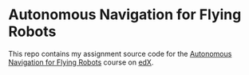 # Autonomous Navigation for Flying Robots
This repo contains my assignment source code for the [Autonomous Navigation for Flying Robots](https://courses.edx.org/courses/TUMx/AUTONAVx/2T2014/info) course on [edX](https://www.edx.org).
